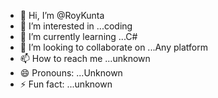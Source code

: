 - 👋 Hi, I’m @RoyKunta
- 👀 I’m interested in ...coding
- 🌱 I’m currently learning ...C#
- 💞️ I’m looking to collaborate on ...Any platform
- 📫 How to reach me ...unknown
- 😄 Pronouns: ...Unknown
- ⚡ Fun fact: ...unknown

<!---
RoyKunta/RoyKunta is a ✨ special ✨ repository because its `README.md` (this file) appears on your GitHub profile.
You can click the Preview link to take a look at your changes.
--->
